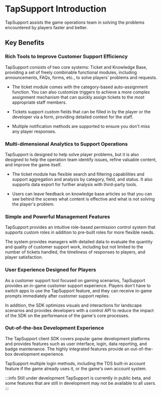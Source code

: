# TapSupport Introduction

TapSupport assists the game operations team in solving the problems encountered by players faster and better.

## Key Benefits

### Rich Tools to Improve Customer Support Efficiency

TapSupport consists of two core systems: Ticket and Knowledge Base, providing a set of freely combinable functional modules, including announcements, FAQs, forms, etc., to solve players' problems and requests.

- The ticket module comes with the category-based auto-assignment function. You can also customize triggers to achieve a more complex assignment mechanism that can quickly assign tickets to the most appropriate staff members.
    
- Tickets support custom fields that can be filled in by the player or the developer via a form, providing detailed context for the staff.
    
- Multiple notification methods are supported to ensure you don't miss any player responses.
    

### Multi-dimensional Analytics to Support Operations

TapSupport is designed to help solve player problems, but it is also designed to help the operation team identify issues, refine valuable content, and improve the game itself.

- The ticket module has flexible search and filtering capabilities and support aggregation and analysis by category, field, and status. It also supports data export for further analysis with third-party tools.
    
- Users can leave feedback on knowledge base articles so that you can see behind the scenes what content is effective and what is not solving the player's problem.
    

### Simple and Powerful Management Features

TapSupport provides an intuitive role-based permission control system that supports custom roles in addition to pre-built roles for more flexible needs.

The system provides managers with detailed data to evaluate the quantity and quality of customer support work, including but not limited to the number of tickets handled, the timeliness of responses to players, and player satisfaction.

### User Experience Designed for Players

As a customer support tool focused on gaming scenarios, TapSupport provides an in-game customer support experience. Players don't have to switch apps to use the TapSupport feature, and they can receive in-game prompts immediately after customer support replies.

In addition, the SDK optimizes visuals and interactions for landscape scenarios and provides developers with a control API to reduce the impact of the SDK on the performance of the game's core processes.

### Out-of-the-box Development Experience

The TapSupport client SDK covers popular game development platforms and provides features such as user interface, login, data reporting, and badge maintenance. The highly integrated features provide an out-of-the-box development experience.

TapSupport multiple login methods, including the TDS built-in account feature if the game already uses it, or the game's own account system.

  

:::info Still under development
TapSupport is currently in public beta, and some features that are still in development may not be available to all users.
:::
